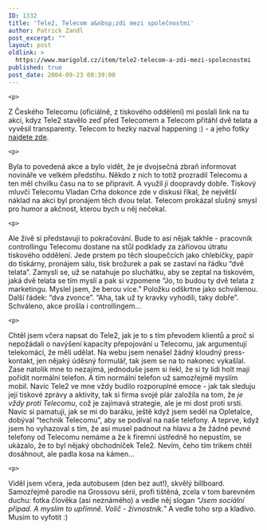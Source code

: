 ```yaml
---
ID: 1332
title: 'Tele2, Telecom a&nbsp;zdi mezi společnostmi'
author: Patrick Zandl
post_excerpt: ""
layout: post
oldlink: >
  https://www.marigold.cz/item/tele2-telecom-a-zdi-mezi-spolecnostmi
published: true
post_date: 2004-09-23 08:39:00
---
```

	<p>
Z Českého Telecomu (oficiálně, z tiskového oddělení) mi poslali link na tu akci, kdyz Tele2 stavělo zeď před Telecomem a Telecom přitáhl dvě telata a vyvěsil transparenty. Telecom to hezky nazval happening :) - a jeho fotky <a href="http://www.telecom.cz/infocentrum/tiskove_centrum/happening/index.php">najdete zde</a>.</p>

	<p>
Byla to povedená akce a bylo vidět, že je dvojsečná zbraň informovat novináře ve velkém předstihu. Někdo z nich to totiž prozradil Telecomu a ten měl chvilku času na to se připravit. A využil ji doopravdy dobře. Tiskový mluvčí Telecomu Vladan Crha dokonce zde v diskusi říkal, že největší náklad na akci byl pronájem těch dvou telat. Telecom prokázal slušný smysl pro humor a akčnost, kterou bych u něj nečekal. </p>

	<p>
Ale živě si představuji to pokračování. Bude to asi nějak takhle - pracovník controllingu Telecomu dostane na stůl podklady za zářiovou útratu tiskového oddělení. Jede prstem po těch sloupečcích jako chlebíčky, papír do tiskárny, pronájem sálu, tisk brožurek a pak se zastaví na řádku &#8220;dvě telata&#8221;. Zamyslí se, už se natahuje po sluchátku, aby se zeptal na tiskovém, jaká dvě telata se tím myslí a pak si vzpomene &#8220;Jo, to budou ty dvě telata z marketingu. Myslel jsem, že berou více.&#8221; Položku odškrtne jako schválenou. Další řádek: &#8220;dva zvonce&#8221;. &#8220;Aha, tak už ty kravky vyhodili, taky dobře&#8221;. Schváleno, akce prošla i controllingem&#8230;</p>

	<p>
Chtěl jsem včera napsat do Tele2, jak je to s tím převodem klientů a proč si nepožádali o navýšení kapacity přepojování u Telecomu, jak argumentují telekomáci, že měli udělat. Na webu jsem nenašel žádný kloudný press-kontakt, jen nějaký úděsný formulář, tak jsem se na to nakonec vykašlal. Zase natolik mne to nezajímá, jednoduše jsem si řekl, že si ty lidi holt mají pořídit normální telefon. A tím normální telefon už samozřejmě myslím mobil. Navíc Tele2 ve mne vždy budilo rozporuplné emoce - jak tak sleduju její tiskové zprávy a aktivity, tak si firma svojé píár založila na tom, že <i>je vždy proti Telecomu</i>, což je zajímavá strategie, ale je mi dost proti srsti. Navíc si pamatuji, jak se mi do baráku, ještě když jsem seděl na Opletalce, dobýval &#8220;technik Telecomu&#8221;, aby se podíval na naše telefony. A teprve, když jsem ho vyhazoval s tím, že asi musel padnout na hlavu a že žádné pevné telefony od Telecomu nemáme a že k firemní ústředně ho nepustím, se ukázalo, že to byl nějaký obchodníček Tele2. Nevím, čeho tím trikem chtěl dosáhnout, ale padla kosa na kámen&#8230;</p>

	<p>
Viděl jsem včera, jeda autobusem (den bez aut!), skvělý billboard. Samozřejmě parodie na Grossovu sérii, profi tištěná, zcela v tom barevném duchu: fotka člověka (asi neznámého) a vedle něj slogan <i>&#8220;Jsem sociální případ. A myslím to upřímně. Volič - živnostník.&#8221;</i> A vedle toho srp a kladivo. Musím to vyfotit :)
</p>
